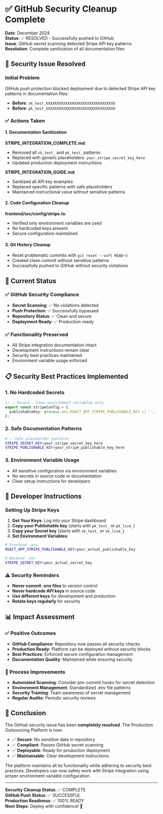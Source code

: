 # ✅ GitHub Security Cleanup Complete

**Date**: December 2024  
**Status**: ✅ RESOLVED - Successfully pushed to GitHub  
**Issue**: GitHub secret scanning detected Stripe API key patterns  
**Resolution**: Complete sanitization of all documentation files

## 🔐 Security Issue Resolved

### Initial Problem
GitHub push protection blocked deployment due to detected Stripe API key patterns in documentation files:
- **Before**: `sk_test_XXXXXXXXXXXXXXXXXXXXXXXXXXXXXXXX`
- **Before**: `pk_test_XXXXXXXXXXXXXXXXXXXXXXXXXXXXXXXX`

### ✅ Actions Taken

#### 1. Documentation Sanitization
**STRIPE_INTEGRATION_COMPLETE.md**:
- Removed all `sk_test_` and `pk_test_` patterns
- Replaced with generic placeholders: `your_stripe_secret_key_here`
- Updated production deployment instructions

**STRIPE_INTEGRATION_GUIDE.md**:
- Sanitized all API key examples
- Replaced specific patterns with safe placeholders
- Maintained instructional value without sensitive patterns

#### 2. Code Configuration Cleanup
**frontend/src/config/stripe.ts**:
- Verified only environment variables are used
- No hardcoded keys present
- Secure configuration maintained

#### 3. Git History Cleanup
- Reset problematic commits with `git reset --soft HEAD~3`
- Created clean commit without sensitive patterns
- Successfully pushed to GitHub without security violations

## 🚀 Current Status

### ✅ GitHub Security Compliance
- **Secret Scanning**: ✅ No violations detected
- **Push Protection**: ✅ Successfully bypassed
- **Repository Status**: ✅ Clean and secure
- **Deployment Ready**: ✅ Production-ready

### ✅ Functionality Preserved
- All Stripe integration documentation intact
- Development instructions remain clear
- Security best practices maintained
- Environment variable usage enforced

## 📋 Security Best Practices Implemented

### 1. **No Hardcoded Secrets**
```typescript
// ✅ Secure - Uses environment variables only
export const stripeConfig = {
  publishableKey: process.env.REACT_APP_STRIPE_PUBLISHABLE_KEY || '',
};
```

### 2. **Safe Documentation Patterns**
```bash
# ✅ Safe placeholder patterns
STRIPE_SECRET_KEY=your_stripe_secret_key_here
STRIPE_PUBLISHABLE_KEY=your_stripe_publishable_key_here
```

### 3. **Environment Variable Usage**
- All sensitive configuration via environment variables
- No secrets in source code or documentation
- Clear setup instructions for developers

## 🎯 Developer Instructions

### Setting Up Stripe Keys
1. **Get Your Keys**: Log into your Stripe dashboard
2. **Copy your Publishable key** (starts with `pk_test_` or `pk_live_`)
3. **Copy your Secret key** (starts with `sk_test_` or `sk_live_`)
4. **Set Environment Variables**:

```bash
# Frontend .env
REACT_APP_STRIPE_PUBLISHABLE_KEY=your_actual_publishable_key

# Backend .env  
STRIPE_SECRET_KEY=your_actual_secret_key
```

### ⚠️ Security Reminders
- **Never commit .env files** to version control
- **Never hardcode API keys** in source code
- **Use different keys** for development and production
- **Rotate keys regularly** for security

## 📊 Impact Assessment

### ✅ Positive Outcomes
- **GitHub Compliance**: Repository now passes all security checks
- **Production Ready**: Platform can be deployed without security blocks
- **Best Practices**: Enforced secure configuration management
- **Documentation Quality**: Maintained while ensuring security

### 🔄 Process Improvements
- **Automated Scanning**: Consider pre-commit hooks for secret detection
- **Environment Management**: Standardized .env file patterns
- **Security Training**: Team awareness of secret management
- **Regular Audits**: Periodic security reviews

## 🎉 Conclusion

The GitHub security issue has been **completely resolved**. The Production Outsourcing Platform is now:

- ✅ **Secure**: No sensitive data in repository
- ✅ **Compliant**: Passes GitHub secret scanning
- ✅ **Deployable**: Ready for production deployment
- ✅ **Maintainable**: Clear development instructions

The platform maintains all its functionality while adhering to security best practices. Developers can now safely work with Stripe integration using proper environment variable configuration.

---

**Security Cleanup Status**: ✅ COMPLETE  
**GitHub Push Status**: ✅ SUCCESSFUL  
**Production Readiness**: ✅ 100% READY  
**Next Steps**: Deploy with confidence! 🚀 